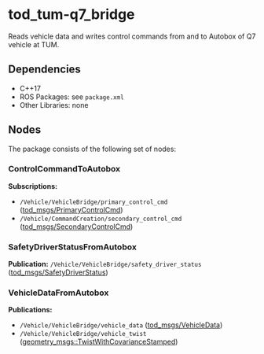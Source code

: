 # tod_tum-q7_bridge
Reads vehicle data and writes control commands from and to Autobox of Q7 vehicle at TUM.


## Dependencies
  * C++17
  * ROS Packages: see `package.xml`
  * Other Libraries: none


## Nodes
The package consists of the following set of nodes:

### ControlCommandToAutobox
**Subscriptions:**
* `/Vehicle/VehicleBridge/primary_control_cmd` ([tod_msgs/PrimaryControlCmd](https://github.com/TUMFTM/tod_common/blob/master/tod_msgs/msg/PrimaryControlCmd.msg))
* `/Vehicle/CommandCreation/secondary_control_cmd` ([tod_msgs/SecondaryControlCmd](https://github.com/TUMFTM/tod_common/blob/master/tod_msgs/msg/SecondaryControlCmd.msg))

### SafetyDriverStatusFromAutobox
**Publication:** `/Vehicle/VehicleBridge/safety_driver_status` ([tod_msgs/SafetyDriverStatus](https://github.com/TUMFTM/tod_common/blob/master/tod_msgs/msg/SafetyDriverStatus.msg))

### VehicleDataFromAutobox
**Publications:**
* `/Vehicle/VehicleBridge/vehicle_data` ([tod_msgs/VehicleData](https://github.com/TUMFTM/tod_common/blob/master/tod_msgs/msg/VehicleData.msg))
* `/Vehicle/VehicleBridge/vehicle_twist` ([geometry_msgs::TwistWithCovarianceStamped](http://docs.ros.org/en/noetic/api/geometry_msgs/html/msg/TwistWithCovarianceStamped.html))
